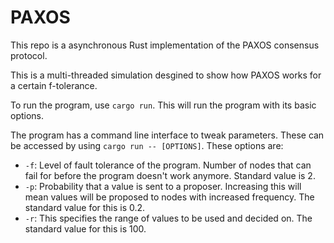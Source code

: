 # PAXOS

This repo is a asynchronous Rust implementation of the PAXOS consensus protocol.

This is a multi-threaded simulation desgined to show how PAXOS works for a certain f-tolerance.

To run the program, use `cargo run`. This will run the program with its basic options.

The program has a command line interface to tweak parameters. These can be accessed by using `cargo run -- [OPTIONS]`. These options are:

- `-f`: Level of fault tolerance of the program. Number of nodes that can fail for before the program doesn't work anymore. Standard value is 2.
- `-p`: Probability that a value is sent to a proposer. Increasing this will mean values will be proposed to nodes with increased frequency. The standard value for this is 0.2.
- `-r`: This specifies the range of values to be used and decided on. The standard value for this is 100.

